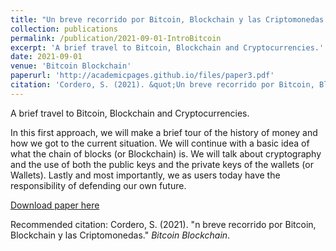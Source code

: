 ```yaml
---
title: "Un breve recorrido por Bitcoin, Blockchain y las Criptomonedas."
collection: publications
permalink: /publication/2021-09-01-IntroBitcoin
excerpt: 'A brief travel to Bitcoin, Blockchain and Cryptocurrencies.'
date: 2021-09-01
venue: 'Bitcoin Blockchain'
paperurl: 'http://academicpages.github.io/files/paper3.pdf'
citation: 'Cordero, S. (2021). &quot;Un breve recorrido por Bitcoin, Blockchain y las Criptomonedas.&quot; <i>Bitcoin Blockchain 1</i>.'
---
```

A brief travel to Bitcoin, Blockchain and Cryptocurrencies.

In this first approach, we will make a brief tour of the history of money and how we got to the current situation. We will continue with a basic idea of what the chain of blocks (or Blockchain) is. We will talk about cryptography and the use of both the public keys and the private keys of the wallets (or Wallets). Lastly and most importantly, we as users today have the responsibility of defending our own future.

[Download paper here](http://academicpages.github.io/files/paper3.pdf)

Recommended citation: Cordero, S. (2021). "n breve recorrido por Bitcoin, Blockchain y las Criptomonedas." <i>Bitcoin Blockchain</i>.